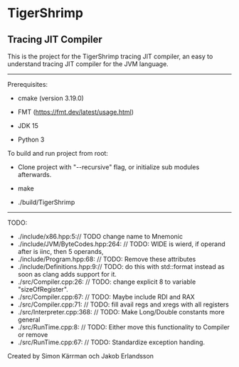 # TigerShrimp

## Tracing JIT Compiler

This is the project for the TigerShrimp tracing JIT compiler,
an easy to understand tracing JIT compiler for the JVM language.

---

Prerequisites:

- cmake (version 3.19.0)

- FMT (https://fmt.dev/latest/usage.html)

- JDK 15

- Python 3

To build and run project from root:

- Clone project with "--recursive" flag, or initialize sub modules afterwards.

- make

- ./build/TigerShrimp

---

TODO:

- ./include/x86.hpp:5:// TODO change name to Mnemonic
- ./include/JVM/ByteCodes.hpp:264:    // TODO: WIDE is wierd, if operand after is iinc, then 5 operands,
- ./include/Program.hpp:68:  // TODO: Remove these attributes
- ./include/Definitions.hpp:9:// TODO: do this with std::format instead as soon as clang adds support for it.
- ./src/Compiler.cpp:26:  // TODO: change explicit 8 to variable "sizeOfRegister".
- ./src/Compiler.cpp:67:  // TODO: Maybe include RDI and RAX
- ./src/Compiler.cpp:71:  // TODO: fill avail regs and xregs with all registers
- ./src/Interpreter.cpp:368:      // TODO: Make Long/Double constants more general
- ./src/RunTime.cpp:8:  // TODO: Either move this functionality to Compiler or remove
- ./src/RunTime.cpp:67:  // TODO: Standardize exception handing.

Created by Simon Kärrman och Jakob Erlandsson